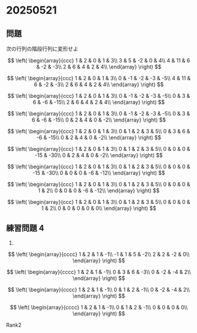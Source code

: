 # 20250521

## 問題

次の行列の階段行列に変形せよ

$$
\left(
\begin{array}{ccc}
1 & 2 & 0 & 1 & 3\\
3 & 5 & -2 & 0 & 4\\
4 & 11 & 6 & -2 & -3\\
2 & 6 & 4 & 2 & 4\\
\end{array}
\right)
$$

$$
\left(
\begin{array}{ccc}
1 & 2 & 0 & 1 & 3\\
0 & -1 & -2 & -3 & -5\\
4 & 11 & 6 & -2 & -3\\
2 & 6 & 4 & 2 & 4\\
\end{array}
\right)
$$

$$
\left(
\begin{array}{ccc}
1 & 2 & 0 & 1 & 3\\
0 & -1 & -2 & -3 & -5\\
0 & 3 & 6 & -6 & -15\\
2 & 6 & 4 & 2 & 4\\
\end{array}
\right)
$$

$$
\left(
\begin{array}{ccc}
1 & 2 & 0 & 1 & 3\\
0 & -1 & -2 & -3 & -5\\
0 & 3 & 6 & -6 & -15\\
0 & 2 & 4 & 0 & -2\\
\end{array}
\right)
$$

$$
\left(
\begin{array}{ccc}
1 & 2 & 0 & 1 & 3\\
0 & 1 & 2 & 3 & 5\\
0 & 3 & 6 & -6 & -15\\
0 & 2 & 4 & 0 & -2\\
\end{array}
\right)
$$

$$
\left(
\begin{array}{ccc}
1 & 2 & 0 & 1 & 3\\
0 & 1 & 2 & 3 & 5\\
0 & 0 & 0 & -15 & -30\\
0 & 2 & 4 & 0 & -2\\
\end{array}
\right)
$$

$$
\left(
\begin{array}{ccc}
1 & 2 & 0 & 1 & 3\\
0 & 1 & 2 & 3 & 5\\
0 & 0 & 0 & -15 & -30\\
0 & 0 & 0 & -6 & -12\\
\end{array}
\right)
$$

$$
\left(
\begin{array}{ccc}
1 & 2 & 0 & 1 & 3\\
0 & 1 & 2 & 3 & 5\\
0 & 0 & 0 & 1 & 2\\
0 & 0 & 0 & -6 & -12\\
\end{array}
\right)
$$

$$
\left(
\begin{array}{ccc}
1 & 2 & 0 & 1 & 3\\
0 & 1 & 2 & 3 & 5\\
0 & 0 & 0 & 1 & 2\\
0 & 0 & 0 & 0 & 0\\
\end{array}
\right)
$$

## 練習問題 4

1.

$$
\left(
\begin{array}{cccc}
1 & 2 & 1 & -1\\
-1 & 1 & 5 & -2\\
2 & 2 & -2 & 0\\
\end{array}
\right)
$$

$$
\left(
\begin{array}{cccc}
1 & 2 & 1 & -1\\
0 & 3 & 6 & -3\\
0 & -2 & -4 & 2\\
\end{array}
\right)
$$

$$
\left(
\begin{array}{cccc}
1 & 2 & 1 & -1\\
0 & 1 & 2 & -1\\
0 & -2 & -4 & 2\\
\end{array}
\right)
$$

$$
\left(
\begin{array}{cccc}
1 & 2 & 1 & -1\\
0 & 1 & 2 & -1\\
0 & 0 & 0 & 0\\
\end{array}
\right)
$$

Rank2
